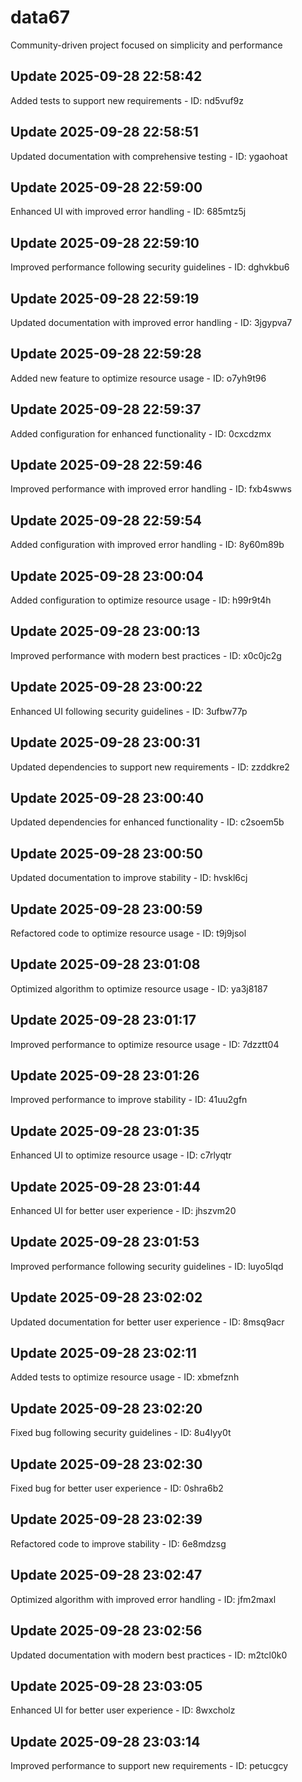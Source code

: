 # data67
Community-driven project focused on simplicity and performance

## Update 2025-09-28 22:58:42
Added tests to support new requirements - ID: nd5vuf9z


## Update 2025-09-28 22:58:51
Updated documentation with comprehensive testing - ID: ygaohoat


## Update 2025-09-28 22:59:00
Enhanced UI with improved error handling - ID: 685mtz5j


## Update 2025-09-28 22:59:10
Improved performance following security guidelines - ID: dghvkbu6


## Update 2025-09-28 22:59:19
Updated documentation with improved error handling - ID: 3jgypva7


## Update 2025-09-28 22:59:28
Added new feature to optimize resource usage - ID: o7yh9t96


## Update 2025-09-28 22:59:37
Added configuration for enhanced functionality - ID: 0cxcdzmx


## Update 2025-09-28 22:59:46
Improved performance with improved error handling - ID: fxb4swws


## Update 2025-09-28 22:59:54
Added configuration with improved error handling - ID: 8y60m89b


## Update 2025-09-28 23:00:04
Added configuration to optimize resource usage - ID: h99r9t4h


## Update 2025-09-28 23:00:13
Improved performance with modern best practices - ID: x0c0jc2g


## Update 2025-09-28 23:00:22
Enhanced UI following security guidelines - ID: 3ufbw77p


## Update 2025-09-28 23:00:31
Updated dependencies to support new requirements - ID: zzddkre2


## Update 2025-09-28 23:00:40
Updated dependencies for enhanced functionality - ID: c2soem5b


## Update 2025-09-28 23:00:50
Updated documentation to improve stability - ID: hvskl6cj


## Update 2025-09-28 23:00:59
Refactored code to optimize resource usage - ID: t9j9jsol


## Update 2025-09-28 23:01:08
Optimized algorithm to optimize resource usage - ID: ya3j8187


## Update 2025-09-28 23:01:17
Improved performance to optimize resource usage - ID: 7dzztt04


## Update 2025-09-28 23:01:26
Improved performance to improve stability - ID: 41uu2gfn


## Update 2025-09-28 23:01:35
Enhanced UI to optimize resource usage - ID: c7rlyqtr


## Update 2025-09-28 23:01:44
Enhanced UI for better user experience - ID: jhszvm20


## Update 2025-09-28 23:01:53
Improved performance following security guidelines - ID: luyo5lqd


## Update 2025-09-28 23:02:02
Updated documentation for better user experience - ID: 8msq9acr


## Update 2025-09-28 23:02:11
Added tests to optimize resource usage - ID: xbmefznh


## Update 2025-09-28 23:02:20
Fixed bug following security guidelines - ID: 8u4lyy0t


## Update 2025-09-28 23:02:30
Fixed bug for better user experience - ID: 0shra6b2


## Update 2025-09-28 23:02:39
Refactored code to improve stability - ID: 6e8mdzsg


## Update 2025-09-28 23:02:47
Optimized algorithm with improved error handling - ID: jfm2maxl


## Update 2025-09-28 23:02:56
Updated documentation with modern best practices - ID: m2tcl0k0


## Update 2025-09-28 23:03:05
Enhanced UI for better user experience - ID: 8wxcholz


## Update 2025-09-28 23:03:14
Improved performance to support new requirements - ID: petucgcy

